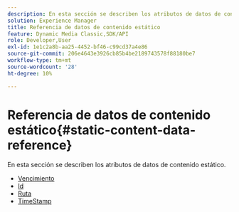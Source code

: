 ```yaml
---
description: En esta sección se describen los atributos de datos de contenido estático.
solution: Experience Manager
title: Referencia de datos de contenido estático
feature: Dynamic Media Classic,SDK/API
role: Developer,User
exl-id: 1e1c2a8b-aa25-4452-bf46-c99cd37a4e86
source-git-commit: 206e4643e3926cb85b4be2189743578f88180be7
workflow-type: tm+mt
source-wordcount: '28'
ht-degree: 10%

---
```


# Referencia de datos de contenido estático{#static-content-data-reference}

En esta sección se describen los atributos de datos de contenido estático.

* [Vencimiento](r-expiration-static.md)
* [Id](r-id-static.md)
* [Ruta](r-path-static.md)
* [TimeStamp](r-timestamp-static.md)
